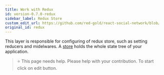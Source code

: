 ```yaml
---
title: Work with Redux
id: version-0.7.0-redux
sidebar_label: Redux Store
custom_edit_url: https://github.com/red-gold/react-social-network/blob/v0.7.0/README.md
original_id: redux
---
```


This layer is responsible for configuring of redux store, such as setting reducers and midelwares. A [store](http://redux.js.org/docs/api/Store.html) holds the whole state tree of your application.

 > ⭐️ This page needs help. Please help with your contribution. To start click on edit button.